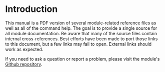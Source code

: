 # Introduction

This manual is a PDF version of several module-related reference files as well as all of the command help. The goal is to provide a single source for all module documentation. Be aware that many of the source files contain internal cross-references. Best efforts have been made to port those links to this document, but a few links may fail to open. External links should work as expected.

If you need to ask a question or report a problem, please visit the module's [Github repository](https://github.com/jdhitsolutions/ADReportingTools).
